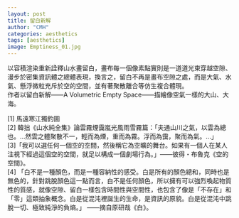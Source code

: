 ```yaml
---
layout: post
title: 留白新解
author: "CMH"
categories: aesthetics
tags: [aesthetics]
image: Emptiness_01.jpg
---
```


以容積渲染重新詮釋山水畫留白，畫布每一個像素點實則是一道道光束穿越空隙、漫步於密集資訊體之總體表現，換言之，留白不再是畫布空隙之處，而是大氣、水氣、懸浮微粒充斥於空的空間，並有著聚散離合等仿生複合體現。  
作者以留白新解——A Volumetric Empty Space——描繪像空氣一樣的大山、大海。  
  
  
[1] 馬遠寒江獨釣圖  
[2] 韓拙《山水純全集》論雲霧煙靄嵐光風雨雪霧篇：「夫通山川之氣，以雲為總也。...然雲之體聚散不一，輕而為煙，重而為霧。浮而為靄，聚而為氣。...」  
[3]「我可以選任何一個空的空間，然後稱它為空曠的舞台。如果有一個人在某人注視下經過這個空的空間，就足以構成一個劇場行為。」——彼得・布魯克《空的空間》。  
[4] 「白不是一種顏色，而是一種容納性的感受。白是所有的顏色總和，同時也是無色的，針對跳脫顏色這一點而言，白不是任何顏色，所以擁有可以強烈喚起物質性的質感，就像空隙、留白一樣包含時間性與空間性，也包含了像是「不存在」和「零」這類抽象概念。白是從混沌裡誕生的生命，是資訊的原貌。白是從混沌中跳脫一切、極致純淨的負熵。」 ——摘自原研哉《白》。  
